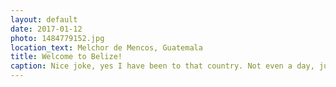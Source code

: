```yaml
---
layout: default
date: 2017-01-12
photo: 1484779152.jpg
location_text: Melchor de Mencos, Guatemala
title: Welcome to Belize!
caption: Nice joke, yes I have been to that country. Not even a day, just crossed it to reach Mexico as soon as possible haha!
---
```

